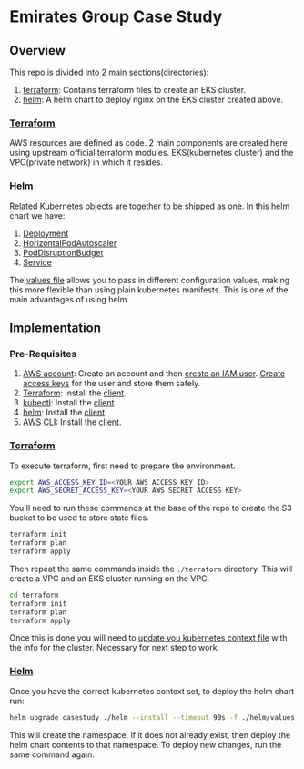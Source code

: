 # Emirates Group Case Study

## Overview

This repo is divided into 2 main sections(directories):

1. [terraform](./terraform/): Contains terraform files to create an EKS cluster.
2. [helm](./terraform/): A helm chart to deploy nginx on the EKS cluster created above.

### [Terraform](./terraform/)

AWS resources are defined as code. 2 main components are created here using upstream official terraform modules. EKS(kubernetes cluster) and the VPC(private network) in which it resides.

### [Helm](./terraform/)

Related Kubernetes objects are together to be shipped as one. In this helm chart we have:

1. [Deployment](https://kubernetes.io/docs/concepts/workloads/controllers/deployment/)
2. [HorizontalPodAutoscaler](https://kubernetes.io/docs/tasks/run-application/horizontal-pod-autoscale/)
3. [PodDisruptionBudget](https://kubernetes.io/docs/tasks/run-application/configure-pdb/)
4. [Service](https://kubernetes.io/docs/concepts/services-networking/service/)

The [values file](./helm/values.yaml) allows you to pass in different configuration values, making this more flexible than using plain kubernetes manifests. This is one of the main advantages of using helm.

## Implementation

### Pre-Requisites

1. [AWS account](https://aws.amazon.com/console/): Create an account and then [create an IAM user](https://docs.aws.amazon.com/IAM/latest/UserGuide/id_users_create.html). [Create access keys](https://docs.aws.amazon.com/IAM/latest/UserGuide/id_credentials_access-keys.html) for the user and store them safely.
2. [Terraform](https://www.terraform.io/): Install the [client](https://developer.hashicorp.com/terraform/install?product_intent=terraform).
3. [kubectl](https://kubernetes.io/docs/tasks/tools/#kubectl): Install the [client](https://kubernetes.io/docs/tasks/tools/#kubectl).
4. [helm](https://helm.sh/): Install the [client](https://helm.sh/docs/intro/install/).
5. [AWS CLI](https://aws.amazon.com/cli/): Install the [client](https://docs.aws.amazon.com/cli/latest/userguide/getting-started-install.html).

### [Terraform](./terraform/)

To execute terraform, first need to prepare the environment.

```bash
export AWS_ACCESS_KEY_ID=<YOUR AWS ACCESS KEY ID>
export AWS_SECRET_ACCESS_KEY=<YOUR AWS SECRET ACCESS KEY>
```

You'll need to run these commands at the base of the repo to create the S3 bucket to be used to store state files.

```bash
terraform init
terraform plan
terraform apply
```

Then repeat the same commands inside the `./terraform` directory. This will create a VPC and an EKS cluster running on the VPC.

```bash
cd terraform
terraform init
terraform plan
terraform apply
```

Once this is done you will need to [update you kubernetes context file](https://docs.aws.amazon.com/eks/latest/userguide/create-kubeconfig.html) with the info for the cluster. Necessary for next step to work.

### [Helm](./terraform/)

Once you have the correct kubernetes context set, to deploy the helm chart run:

```bash
helm upgrade casestudy ./helm --install --timeout 90s -f ./helm/values.yaml --create-namespace --namespace casestudy-ns
```

This will create the namespace, if it does not already exist, then deploy the helm chart contents to that namespace.
To deploy new changes, run the same command again.

